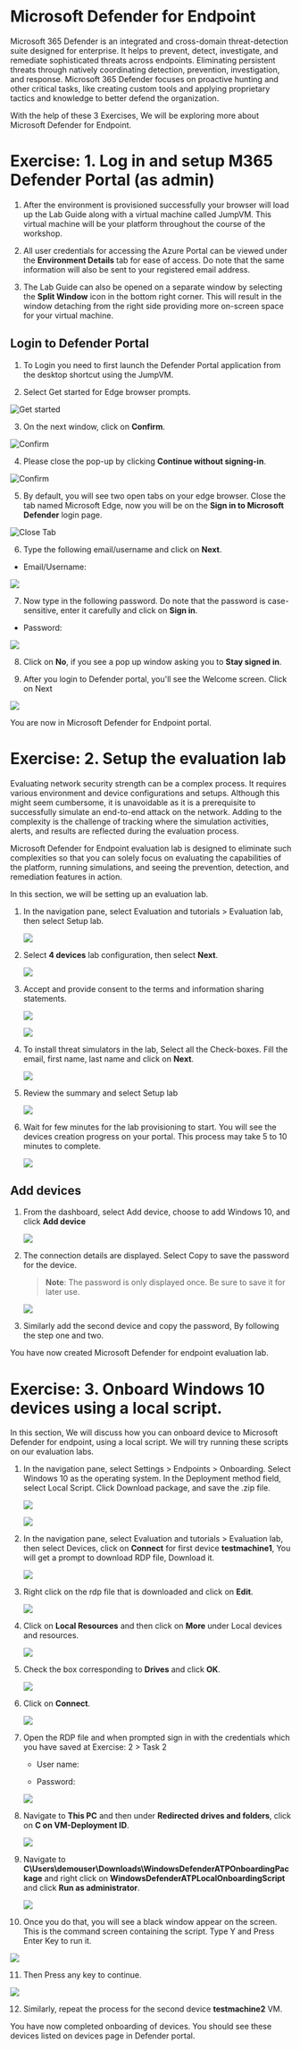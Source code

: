 # Microsoft Defender for Endpoint

Microsoft 365 Defender is an integrated and cross-domain threat-detection suite designed for enterprise. It helps to prevent, detect, investigate, and remediate sophisticated threats across endpoints. Eliminating persistent threats through natively coordinating detection, prevention, investigation, and response. Microsoft 365 Defender focuses on proactive hunting and other critical tasks, like creating custom tools and applying proprietary tactics and knowledge to better defend the organization.

With the help of these 3 Exercises, We will be exploring more about Microsoft Defender for Endpoint.


# Exercise: 1. Log in and setup M365 Defender Portal (as admin)

 
 

1. After the environment is provisioned successfully your browser will load up the Lab Guide along with a virtual machine called JumpVM. This virtual machine will be your platform throughout the course of the workshop.

 
 

2. All user credentials for accessing the Azure Portal can be viewed under the **Environment Details** tab for ease of access. Do note that the same information will also be sent to your registered email address.


  

3. The Lab Guide can also be opened on a separate window by selecting the **Split Window** icon in the bottom right corner. This will result in the window detaching from the right side providing more on-screen space for your virtual machine.  

  

## Login to Defender Portal





1. To Login you need to first launch the Defender Portal application from the desktop shortcut using the JumpVM.

    

2.	Select Get started for Edge browser prompts.

 
 

   ![](images/edge-get-started-window.png "Get started")



    
3.	On the next window, click on **Confirm**.

 
 

   ![](./images/edge-confirm.png "Confirm")



4.	Please close the pop-up by clicking **Continue without signing-in**.

 
 

   ![](images/edge-continue.png "Confirm")  


    


5.	By default, you will see two open tabs on your edge browser. Close the tab named Microsoft Edge, now you will be on the **Sign in to Microsoft Defender** login page.

 
 

   ![](images/close-tab.png "Close Tab") 

    


6.	Type the following email/username and click on **Next**. 

   * Email/Username: <inject key="AzureAdUserEmail"></inject>

    


   ![](images/azure-login-enter-email.png)

      



7.	Now type in the following password. Do note that the password is case-sensitive, enter it carefully and click on **Sign in**.

   * Password: <inject key="AzureAdUserPassword"></inject>



   ![](images/azure-login-enter-password1.png)

      


8.	Click on **No**, if you see a pop up window asking you to **Stay signed in**.





9. After you login to Defender portal, you'll see the Welcome screen. Click on Next

 
 

  ![](images/defender-home-page.png)


You are now in Microsoft Defender for Endpoint portal. 

# Exercise: 2. Setup the evaluation lab
Evaluating network security strength can be a complex process. It requires various environment and device configurations and setups. Although this might seem cumbersome, it is unavoidable as it is a prerequisite to successfully simulate an end-to-end attack on the network. Adding to the complexity is the challenge of tracking where the simulation activities, alerts, and results are reflected during the evaluation process.

Microsoft Defender for Endpoint evaluation lab is designed to eliminate such complexities so that you can solely focus on evaluating the capabilities of the platform, running simulations, and seeing the prevention, detection, and remediation features in action.

In this section, we will be setting up an evaluation lab.

1. In the navigation pane, select Evaluation and tutorials > Evaluation lab, then select Setup lab.






   ![](images/navigateevaluation-lab.png)






2. Select **4 devices** lab configuration, then select **Next**.





   ![](images/lab-creation-page.png)






3. Accept and provide consent to the terms and information sharing statements.




   ![](images/accept.png)




   ![](images/accept2.png)



4. To install threat simulators in the lab, Select all the Check-boxes. Fill the email, first name, last name and click on **Next**.




   ![](images/accept-terms.png)



5. Review the summary and select Setup lab




   ![](images/lab-setup-summary.png)




6. Wait for few minutes for the lab provisioning to start. You will see the devices creation progress on your portal. This process may take 5 to 10 minutes to complete.





   ![](images/setup-done.png)




## Add devices




1. From the dashboard, select Add device, choose to add Windows 10, and click **Add device**




   ![](images/add-device1.png)




2. The connection details are displayed. Select Copy to save the password for the device.
   
   
   > **Note**: The password is only displayed once. Be sure to save it for later use.




   ![](images/add-machine-eval-lab.png)




3. Similarly add the second device and copy the password, By following the step one and two.


You have now created Microsoft Defender for endpoint evaluation lab. 

# Exercise: 3. Onboard Windows 10 devices using a local script.
In this section, We will discuss how you can onboard device to Microsoft Defender for endpoint, using a local script. We will try running these scripts on our evaluation labs.

1. In the navigation pane, select Settings > Endpoints > Onboarding. Select Windows 10 as the operating system. In the Deployment method field, select Local Script. Click Download package, and save the .zip file.




   ![](images/onboarding.png)




   ![](images/onboarding1.png)





2. In the navigation pane, select Evaluation and tutorials > Evaluation lab, then select Devices, click on **Connect** for first device **testmachine1**, You will get a prompt to download RDP file, Download it.





   ![](images/rdp-download.png)




3. Right click on the rdp file that is downloaded and click on **Edit**.  




   ![](images/edit_rdp.png)





4. Click on **Local Resources** and then click on **More** under Local devices and resources.  




   ![](images/localres_more.png)  






5. Check the box corresponding to **Drives** and click **OK**.  





   ![](images/select_drives.png)    





6. Click on **Connect**.





   ![](images/connect.png)      






7. Open the RDP file and when prompted sign in with the credentials which you have saved at Exercise: 2 > Task 2

   * User name:
   
   * Password:




   ![](images/rdp-connect.png)  






8. Navigate to **This PC** and then under **Redirected drives and folders**, click on **C on VM-Deployment ID**.

    



   ![](images/thispc-c.png)  




9. Navigate to **C\Users\demouser\Downloads\WindowsDefenderATPOnboardingPackage** and right click on **WindowsDefenderATPLocalOnboardingScript** and click **Run as   administrator**.    





   ![](images/run-as-admin.png)





10. Once you do that, you will see a black window appear on the screen. This is the command screen containing the script. Type Y and Press Enter Key to run it.





   ![](images/confirm-it.png)





11. Then Press any key to continue.




   
   ![](images/press-any-key.png)






12. Similarly, repeat the process for the second device **testmachine2** VM.


You have now completed onboarding of devices. You should see these devices listed on devices page in Defender portal.
